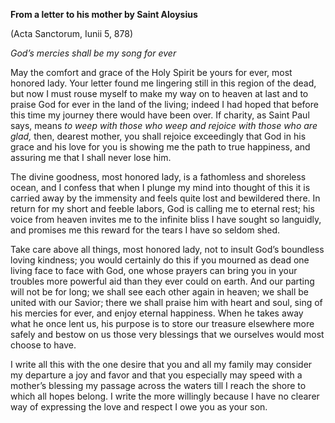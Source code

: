 

**From a letter to his mother by Saint Aloysius**

(Acta Sanctorum, Iunii 5, 878)

_God’s mercies shall be my song for ever_

May the comfort and grace of the Holy Spirit be yours for ever, most honored lady. Your letter found me lingering still in this region of the dead, but now I must rouse myself to make my way on to heaven at last and to praise God for ever in the land of the living; indeed I had hoped that before this time my journey there would have been over. If charity, as Saint Paul says, means _to weep with those who weep and rejoice with those who are glad,_ then, dearest mother, you shall rejoice exceedingly that God in his grace and his love for you is showing me the path to true happiness, and assuring me that I shall never lose him.

The divine goodness, most honored lady, is a fathomless and shoreless ocean, and I confess that when I plunge my mind into thought of this it is carried away by the immensity and feels quite lost and bewildered there. In return for my short and feeble labors, God is calling me to eternal rest; his voice from heaven invites me to the infinite bliss I have sought so languidly, and promises me this reward for the tears I have so seldom shed.

Take care above all things, most honored lady, not to insult God’s boundless loving kindness; you would certainly do this if you mourned as dead one living face to face with God, one whose prayers can bring you in your troubles more powerful aid than they ever could on earth. And our parting will not be for long; we shall see each other again in heaven; we shall be united with our Savior; there we shall praise him with heart and soul, sing of his mercies for ever, and enjoy eternal happiness. When he takes away what he once lent us, his purpose is to store our treasure elsewhere more safely and bestow on us those very blessings that we ourselves would most choose to have.

I write all this with the one desire that you and all my family may consider my departure a joy and favor and that you especially may speed with a mother’s blessing my passage across the waters till I reach the shore to which all hopes belong. I write the more willingly because I have no clearer way of expressing the love and respect I owe you as your son.

